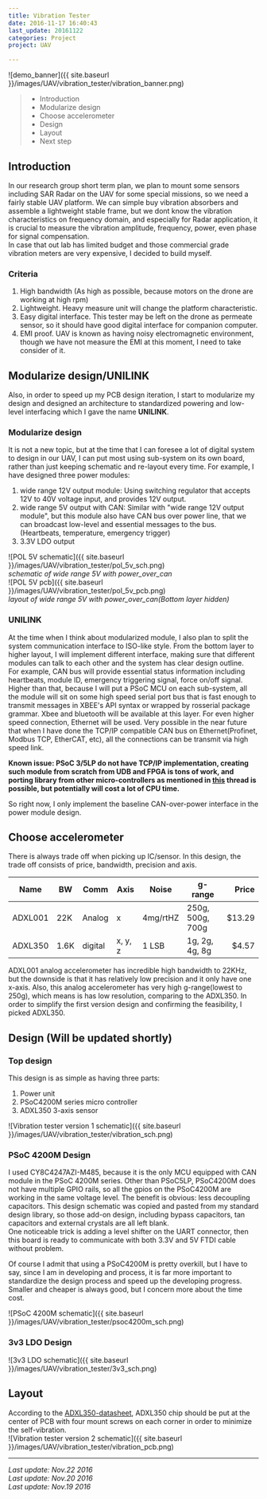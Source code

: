 ```yaml
---
title: Vibration Tester
date: 2016-11-17 16:40:43
last_update: 20161122
categories: Project
project: UAV

---
```


![demo_banner]({{ site.baseurl }}/images/UAV/vibration_tester/vibration_banner.png)

>* Introduction
>* Modularize design
>* Choose accelerometer
>* Design
>* Layout
>* Next step

## Introduction
In our research group short term plan, we plan to mount some sensors including SAR Radar on the UAV for some special missions, so we need a fairly stable UAV platform. We can simple buy vibration absorbers and assemble a lightweight stable frame, but we dont know the vibration characteristics on frequency domain, and especially for Radar application, it is crucial to measure the vibration amplitude, frequency, power, even phase for signal compensation.  
In case that out lab has limited budget and those commercial grade vibration meters are very expensive, I decided to build myself.  

### Criteria  

1. High bandwidth (As high as possible, because motors on the drone are working at high rpm)  
2. Lightweight. Heavy measure unit will change the platform characteristic.  
3. Easy digital interface. This tester may be left on the drone as permeate sensor, so it should have good digital interface for companion computer.
4. EMI proof. UAV is known as having noisy electromagnetic environment, though we have not measure the EMI at this moment, I need to take consider of it. 

## Modularize design/UNILINK
Also, in order to speed up my PCB design iteration, I start to modularize my design and designed an architecture to standardized powering and low-level interfacing which I gave the name **UNILINK**.  

### Modularize design  
It is not a new topic, but at the time that I can foresee a lot of digital system to design in our UAV, I can put most using sub-system on its own board, rather than just keeping schematic and re-layout every time. For example, I have designed three power modules:  
1. wide range 12V output module: Using switching regulator that accepts 12V to 40V voltage input, and provides 12V output.  
2. wide range 5V output with CAN: Similar with "wide range 12V output module", but this module also have CAN bus over power line, that we can broadcast low-level and essential messages to the bus. (Heartbeats, temperature, emergency trigger)
3. 3.3V LDO output    

![POL 5V schematic]({{ site.baseurl }}/images/UAV/vibration_tester/pol_5v_sch.png)  
*schematic of wide range 5V with power_over_can*  
![POL 5V pcb]({{ site.baseurl }}/images/UAV/vibration_tester/pol_5v_pcb.png)  
*layout of wide range 5V with power_over_can(Bottom layer hidden)*   

### UNILINK  
At the time when I think about modularized module, I also plan to split the system communication interface to ISO-like style. From the bottom layer to higher layout, I will implement different interface, making sure that different modules can talk to each other and the system has clear design outline.  
For example, CAN bus will provide essential status information including heartbeats, module ID, emergency triggering signal, force on/off signal. Higher than that, because I will put a PSoC MCU on each sub-system, all the module will sit on some high speed serial port bus that is fast enough to transmit messages in XBEE's API syntax or wrapped by rosserial package grammar. Xbee and bluetooth will be available at this layer. For even higher speed connection, Ethernet will be used. Very possible in the near future that when I have done the TCP/IP compatible CAN bus on Ethernet(Profinet, Modbus TCP, EtherCAT, etc), all the connections can be transmit via high speed link.  

**Known issue: PSoC 3/5LP do not have TCP/IP implementation, creating such module from scratch from UDB and FPGA is tons of work, and porting library from other micro-controllers as mentioned in [this](http://www.cypress.com/forum/psoc-3-architecture/adding-ethernet-psoc35-design) thread is possible, but potentially will cost a lot of CPU time.**  

So right now, I only implement the baseline CAN-over-power interface in the power module design.  

## Choose accelerometer  
There is always trade off when picking up IC/sensor. In this design, the trade off consists of price, bandwidth, precision and axis.  

| Name    | BW   | Comm    | Axis    | Noise    | g-range          | Price  |
|---------|------|---------|---------|----------|------------------|-------:|
| ADXL001 | 22K  | Analog  | x       | 4mg/rtHZ | 250g, 500g, 700g | $13.29 |
| ADXL350 | 1.6K | digital | x, y, z | 1 LSB    | 1g, 2g, 4g, 8g   | $4.57  |

  

ADXL001 analog accelerometer has incredible high bandwidth to 22KHz, but the downside is that it has relatively low precision and it only have one x-axis. Also, this analog accelerometer has very high g-range(lowest to 250g), which means is has low resolution, comparing to the ADXL350. In order to simplify the first version design and confirming the feasibility, I picked ADXL350.  

## Design (Will be updated shortly)

### Top design  
This design is as simple as having three parts:  
1. Power unit  
2. PSoC4200M series micro controller  
3. ADXL350 3-axis  sensor  

![Vibration tester version 1 schematic]({{ site.baseurl }}/images/UAV/vibration_tester/vibration_sch.png) 

### PSoC 4200M Design  
I used CY8C4247AZI-M485, because it is the only MCU equipped with CAN module in the PSoC 4200M series. Other than PSoC5LP, PSoC4200M does not have multiple GPIO rails, so all the gpios on the PSoC4200M are working in the same voltage level. The benefit is obvious: less decoupling capacitors. 
This design schematic was copied and pasted from my standard design library, so those add-on design, including bypass capacitors, tan capacitors and external crystals are all left blank.  
One noticeable trick is adding a level shifter on the UART connector, then this board is ready to communicate with both 3.3V and 5V FTDI cable without problem.

Of course I admit that using a PSoC4200M is pretty overkill, but I have to say, since I am in developing and process, it is far more important to standardize the design process and speed up the developing progress. Smaller and cheaper is always good, but I concern more about the time cost.   

![PSoC 4200M schematic]({{ site.baseurl }}/images/UAV/vibration_tester/psoc4200m_sch.png)  

### 3v3 LDO Design  
![3v3 LDO schematic]({{ site.baseurl }}/images/UAV/vibration_tester/3v3_sch.png)   

## Layout  
According to the [ADXL350-datasheet](http://www.analog.com/media/en/technical-documentation/data-sheets/ADXL350.pdf), ADXL350 chip should be put at the center of PCB with four mount screws on each corner in order to minimize the self-vibration.  
![Vibration tester version 2 schematic]({{ site.baseurl }}/images/UAV/vibration_tester/vibration_pcb.png)  


---
*Last update: Nov.22 2016*  
*Last update: Nov.20 2016*  
*Last update: Nov.19 2016*